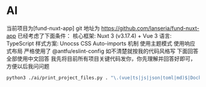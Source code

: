 # AI

当前项目为[fund-nuxt-app]
git 地址为 https://github.com/lanseria/fund-nuxt-app
已经考虑了下面条件：
核心框架: Nuxt 3 (v3.17.4) + Vue 3
语言: TypeScript
样式方案: Unocss CSS
Auto-imports 机制
使用主题模式
使用响应式布局
严格使用了 @antfu/eslint-config 如不清楚就按我的代码风格写
下面回答全部使用中文回答
我先将目前所有项目关键代码发你，你先理解并回答好即可，方便以后我问问题

```bash
python3 ./ai/print_project_files.py . "\.(vue|ts|js|json|toml|md)$|Dockerfile$|eslint\.config\.js$" -o ./ai/project_context.txt -e "node_modules,.git,.nuxt,dist,build,public/assets,pnpm-lock.yaml,.vscode,ai"
```
